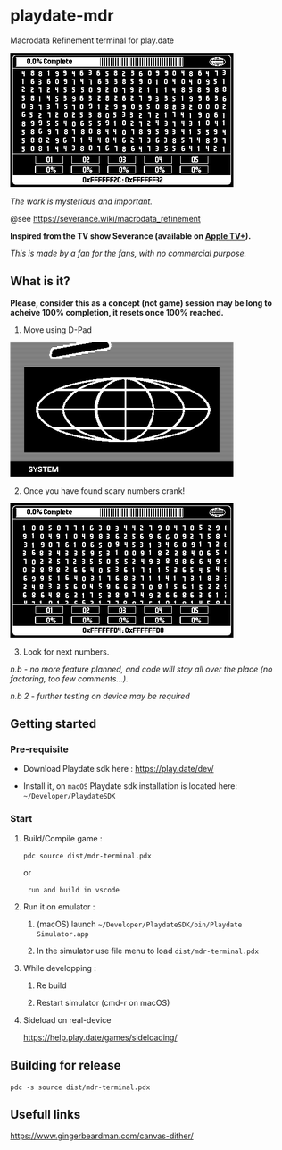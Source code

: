 # playdate-mdr

Macrodata Refinement terminal for play.date

![](./screenshot/main.png)

_The work is mysterious and important._

@see https://severance.wiki/macrodata_refinement

**Inspired from the TV show Severance (available on [Apple TV+](https://tv.apple.com/us/show/severance/umc.cmc.1srk2goyh2q2zdxcx605w8vtx)).**

_This is made by a fan for the fans, with no commercial purpose._

## What is it?

**Please, consider this as a concept (not game) session may be long to acheive 100% completion, it resets once 100% reached.**

1. Move using D-Pad

![](./gif/navigation.gif)

2. Once you have found scary numbers crank! 

![](./gif/catch.gif)

3. Look for next numbers.

_n.b - no more feature planned, and code will stay all over the place (no factoring, too few comments...)._

_n.b 2 - further testing on device may be required_

## Getting started

### Pre-requisite

- Download Playdate sdk here : https://play.date/dev/ 

- Install it, on `macOS` Playdate sdk installation is located here: `~/Developer/PlaydateSDK`

### Start

1. Build/Compile game :

       pdc source dist/mdr-terminal.pdx

    or

        run and build in vscode

2. Run it on emulator :

    1. (macOS) launch `~/Developer/PlaydateSDK/bin/Playdate Simulator.app`

    2. In the simulator use file menu to load `dist/mdr-terminal.pdx`
    
3. While developping :

    1. Re build

    2. Restart simulator (cmd-r on macOS)

4. Sideload on real-device

    https://help.play.date/games/sideloading/

## Building for release

    pdc -s source dist/mdr-terminal.pdx

## Usefull links

https://www.gingerbeardman.com/canvas-dither/